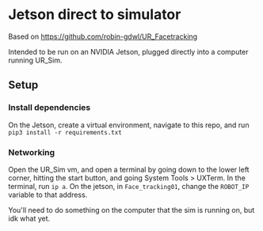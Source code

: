 # Jetson direct to simulator

Based on https://github.com/robin-gdwl/UR_Facetracking

Intended to be run on an NVIDIA Jetson, plugged directly into a computer running UR_Sim.

## Setup

### Install dependencies
On the Jetson, create a virtual environment, navigate to this repo, and run `pip3 install -r requirements.txt`

### Networking
Open the UR_Sim vm, and open a terminal by going down to the lower left corner, hitting the start button, and going System Tools > UXTerm. In the terminal, run `ip a`. On the
jetson, in `Face_tracking01`, change the `ROBOT_IP` variable to that address.

You'll need to do something on the computer that the sim is running on, but idk what yet.
